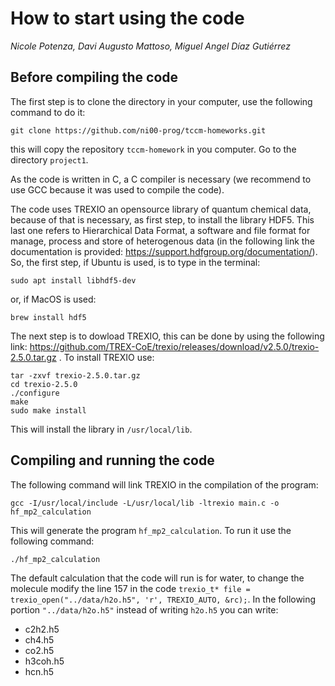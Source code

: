 How to start using the code
===========================
*Nicole Potenza, Davi Augusto Mattoso, Miguel Angel Díaz Gutiérrez*

## Before compiling the code

The first step is to clone the directory in your computer, use the following command to do it:

```
git clone https://github.com/ni00-prog/tccm-homeworks.git
```

this will copy the repository `tccm-homework` in you computer. Go to the directory `project1`.

As the code is written in C, a C compiler is necessary (we recommend to use GCC because it was used to compile the code).

The code uses TREXIO an opensource library of quantum chemical data, because of that is necessary, as first step, to install the library HDF5. This last one refers
to Hierarchical Data Format, a software and file format for manage, process and store of heterogenous data (in the following link the documentation is provided: https://support.hdfgroup.org/documentation/).
So, the first step, if Ubuntu is used, is to type in the terminal:
  
```
sudo apt install libhdf5-dev
```

  or, if MacOS is used:

  ```
  brew install hdf5
  ```

  The next step is to dowload TREXIO, this can be done by using the following link: https://github.com/TREX-CoE/trexio/releases/download/v2.5.0/trexio-2.5.0.tar.gz . To install TREXIO use:

```
tar -zxvf trexio-2.5.0.tar.gz
cd trexio-2.5.0
./configure
make
sudo make install
```

This will install the library in `/usr/local/lib`.

## Compiling and running the code

The following command will link TREXIO in the compilation of the program:

```
gcc -I/usr/local/include -L/usr/local/lib -ltrexio main.c -o hf_mp2_calculation
```

This will generate the program `hf_mp2_calculation`. To run it use the following command:

```
./hf_mp2_calculation
```

The default calculation that the code will run is for water, to change the molecule modify the line 157 in the code `trexio_t* file = trexio_open("../data/h2o.h5", 'r', TREXIO_AUTO, &rc);`. In the following portion `"../data/h2o.h5"` instead of writing `h2o.h5` you can write:

- c2h2.h5
- ch4.h5
- co2.h5
- h3coh.h5
- hcn.h5


